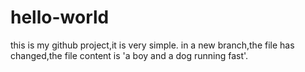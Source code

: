 # hello-world
this is my github project,it is very simple.
in a new branch,the file has changed,the file content is 'a boy and a dog running fast'.
